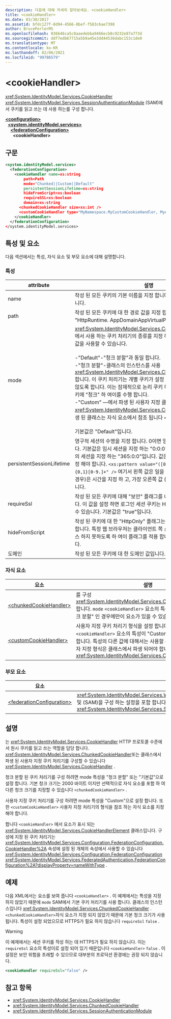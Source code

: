 ```yaml
---
description: 다음에 대해 자세히 알아보세요. <cookieHandler>
title: <cookieHandler>
ms.date: 03/30/2017
ms.assetid: bfdc127f-8d94-4566-8bef-f583c6ae7398
author: BrucePerlerMS
ms.openlocfilehash: 036646ca5c8aaedebba9466ecb8c9232e87a773d
ms.sourcegitcommit: ddf7edb67715a5b9a45e3dd44536dabc153c1de0
ms.translationtype: MT
ms.contentlocale: ko-KR
ms.lasthandoff: 02/06/2021
ms.locfileid: "99786579"
---
```

# \<cookieHandler>

<xref:System.IdentityModel.Services.CookieHandler> <xref:System.IdentityModel.Services.SessionAuthenticationModule> (SAM)에서 쿠키를 읽고 쓰는 데 사용 하는를 구성 합니다.  
  
[**\<configuration>**](../configuration-element.md)\
&nbsp;&nbsp;[**\<system.identityModel.services>**](system-identitymodel-services.md)\
&nbsp;&nbsp;&nbsp;&nbsp;[**\<federationConfiguration>**](federationconfiguration.md)\
&nbsp;&nbsp;&nbsp;&nbsp;&nbsp;&nbsp;**\<cookieHandler>**  
  
## <a name="syntax"></a>구문  
  
```xml  
<system.identityModel.services>  
  <federationConfiguration>  
    <cookieHandler name=xs:string  
        path=Path  
        mode="Chunked||Custom||Default"  
        persistentSessionLifetime=xs:string  
        hideFromScript=xs:boolean  
        requireSSL=xs:boolean  
        domain=xs:string  
      <chunkedCookieHandler size=xs:int />  
      <customCookieHandler type="MyNamespace.MyCustomCookieHandler, MyAssembly" />  
    </cookieHandler>  
  </federationConfiguration>  
</system.identityModel.services>  
```  
  
## <a name="attributes-and-elements"></a>특성 및 요소  

 다음 섹션에서는 특성, 자식 요소 및 부모 요소에 대해 설명합니다.  
  
### <a name="attributes"></a>특성  
  
|attribute|설명|  
|---------------|-----------------|  
|name|작성 된 모든 쿠키의 기본 이름을 지정 합니다. 기본값은 "FedAuth"입니다.|  
|path|작성 된 모든 쿠키에 대 한 경로 값을 지정 합니다. 기본값은 "HttpRuntime. AppDomainAppVirtualPath"입니다.|  
|mode|<xref:System.IdentityModel.Services.CookieHandlerMode>SAM에서 사용 하는 쿠키 처리기의 종류를 지정 하는 값 중 하나입니다. 다음 값을 사용할 수 있습니다.<br /><br /> -"Default"-"청크 분할"과 동일 합니다.<br />-"청크 분할"-클래스의 인스턴스를 사용 <xref:System.IdentityModel.Services.ChunkedCookieHandler> 합니다. 이 쿠키 처리기는 개별 쿠키가 설정 된 최대 크기를 초과 하지 않도록 합니다. 이는 잠재적으로 논리 쿠키 하나를 실시간으로 많은 쿠키에 "청크" 하 여이를 수행 합니다.<br />-"Custom" —에서 파생 된 사용자 지정 클래스의 인스턴스를 사용 <xref:System.IdentityModel.Services.CookieHandler> 합니다. 파생 된 클래스는 자식 요소에서 참조 됩니다 `<customCookieHandler>` .<br /><br /> 기본값은 "Default"입니다.|  
|persistentSessionLifetime|영구적 세션의 수명을 지정 합니다. 0이면 임시 세션이 항상 사용됩니다. 기본값은 임시 세션을 지정 하는 "0:0:0"입니다. 최대값은 365 일의 세션을 지정 하는 "365:0:0"입니다. 값은 다음 제한 사항에 따라 지정 해야 합니다. `<xs:pattern value="([0-9.]+:){0,1}([0-9]+:){0,1}[0-9.]+" />` 여기서 왼쪽 값은 일을 지정 하 고, 중간 값 (있는 경우)은 시간을 지정 하 고, 가장 오른쪽 값 (있는 경우)은 분을 지정 합니다.|  
|requireSsl|작성 된 모든 쿠키에 대해 "보안" 플래그를 내보낼지 여부를 지정 합니다. 이 값을 설정 하면 로그인 세션 쿠키는 HTTPS를 통해서만 사용할 수 있습니다. 기본값은 "true"입니다.|  
|hideFromScript|작성 된 쿠키에 대 한 "HttpOnly" 플래그는 내보내집니다 여부를 제어 합니다. 특정 웹 브라우저는 클라이언트 쪽 스크립트가 쿠키 값에 액세스 하지 못하도록 하 여이 플래그를 적용 합니다. 기본값은 "true"입니다.|  
|도메인|작성 된 모든 쿠키에 대 한 도메인 값입니다. 기본값은 ""입니다.|  
  
### <a name="child-elements"></a>자식 요소  
  
|요소|설명|  
|-------------|-----------------|  
|[\<chunkedCookieHandler>](chunkedcookiehandler.md)|를 구성 <xref:System.IdentityModel.Services.ChunkedCookieHandler> 합니다. `mode` `<cookieHandler>` 요소의 특성이 "Default" 또는 "청크 분할" 인 경우에만이 요소가 있을 수 있습니다.|  
|[\<customCookieHandler>](customcookiehandler.md)|사용자 지정 쿠키 처리기 형식을 설정 합니다. `mode` `<cookieHandler>` 요소의 특성이 "Custom" 이면이 요소가 있어야 합니다. 특성의 다른 값에 대해서는 사용할 수 없습니다 `mode` . 사용자 지정 형식은 클래스에서 파생 되어야 합니다 <xref:System.IdentityModel.Services.CookieHandler> .|  
  
### <a name="parent-elements"></a>부모 요소  
  
|요소|설명|  
|-------------|-----------------|  
|[\<federationConfiguration>](federationconfiguration.md)|<xref:System.IdentityModel.Services.WSFederationAuthenticationModule>(Wsfam) 및 (SAM)을 구성 하는 설정을 포함 합니다 <xref:System.IdentityModel.Services.SessionAuthenticationModule> .|  
  
## <a name="remarks"></a>설명  

 는 <xref:System.IdentityModel.Services.CookieHandler> HTTP 프로토콜 수준에서 원시 쿠키를 읽고 쓰는 역할을 담당 합니다. <xref:System.IdentityModel.Services.ChunkedCookieHandler>또는 클래스에서 파생 된 사용자 지정 쿠키 처리기를 구성할 수 있습니다 <xref:System.IdentityModel.Services.CookieHandler> .  
  
 청크 분할 된 쿠키 처리기를 구성 하려면 mode 특성을 "청크 분할" 또는 "기본값"으로 설정 합니다. 기본 청크 크기는 2000 바이트 이지만 선택적으로 자식 요소를 포함 하 여 다른 청크 크기를 지정할 수 있습니다 `<chunkedCookieHandler>` .  
  
 사용자 지정 쿠키 처리기를 구성 하려면 mode 특성을 "Custom"으로 설정 합니다. 또한 `<customCookieHandler>` 사용자 지정 처리기의 형식을 참조 하는 자식 요소를 지정 해야 합니다.  
  
 합니다 `<cookieHandler>` 에서 요소가 표시 되는 <xref:System.IdentityModel.Services.CookieHandlerElement> 클래스입니다. 구성에 지정 된 쿠키 처리기는 <xref:System.IdentityModel.Services.Configuration.FederationConfiguration.CookieHandler%2A> 속성에 설정 된 개체의 속성에서 사용할 수 있습니다 <xref:System.IdentityModel.Services.Configuration.FederationConfiguration> <xref:System.IdentityModel.Services.FederatedAuthentication.FederationConfiguration%2A?displayProperty=nameWithType> .  
  
## <a name="example"></a>예제  

 다음 XML에서는 요소를 보여 줍니다 `<cookieHandler>` . 이 예제에서는 특성을 지정 하지 않았기 때문에 `mode` SAM에서 기본 쿠키 처리기를 사용 합니다. 클래스의 인스턴스입니다 <xref:System.IdentityModel.Services.ChunkedCookieHandler> . `<chunkedCookieHandler>`자식 요소가 지정 되지 않았기 때문에 기본 청크 크기가 사용 됩니다. 특성이 설정 되었으므로 HTTPS가 필요 하지 않습니다 `requireSsl` `false` .  
  
> [!WARNING]
> 이 예제에서는 세션 쿠키를 작성 하는 데 HTTPS가 필요 하지 않습니다. 이는 `requireSsl` 요소의 특성이로 설정 되어 있기 때문입니다 `<cookieHandler>` `false` . 이 설정은 보안 위험을 초래할 수 있으므로 대부분의 프로덕션 환경에는 권장 되지 않습니다.  
  
```xml  
<cookieHandler requireSsl="false" />  
```  
  
## <a name="see-also"></a>참고 항목

- <xref:System.IdentityModel.Services.CookieHandler>
- <xref:System.IdentityModel.Services.ChunkedCookieHandler>
- <xref:System.IdentityModel.Services.SessionAuthenticationModule>
